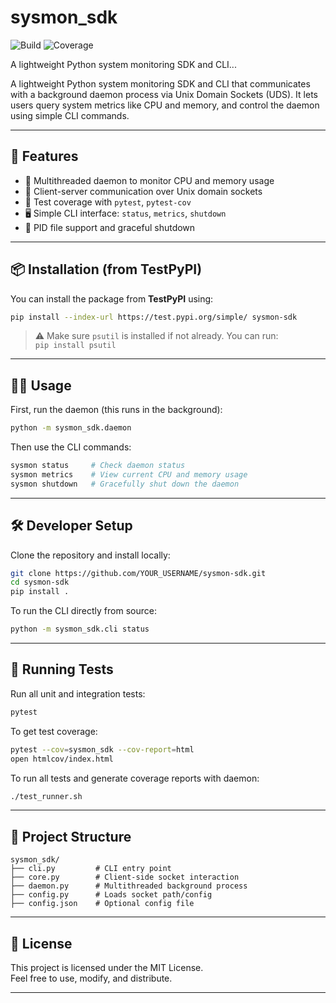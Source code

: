 # sysmon_sdk

![Build](https://github.com/gupta55760/sysmon-sdk/actions/workflows/python-tests.yml/badge.svg)
![Coverage](coverage.svg)

A lightweight Python system monitoring SDK and CLI...


A lightweight Python system monitoring SDK and CLI that communicates with a background daemon process via Unix Domain Sockets (UDS). It lets users query system metrics like CPU and memory, and control the daemon using simple CLI commands.

---

## 🚀 Features

- 🔧 Multithreaded daemon to monitor CPU and memory usage
- 📡 Client-server communication over Unix domain sockets
- 🧪 Test coverage with `pytest`, `pytest-cov`
- 🖥 Simple CLI interface: `status`, `metrics`, `shutdown`
- 🔐 PID file support and graceful shutdown

---

## 📦 Installation (from TestPyPI)

You can install the package from **TestPyPI** using:

```bash
pip install --index-url https://test.pypi.org/simple/ sysmon-sdk
```

> ⚠️ Make sure `psutil` is installed if not already. You can run:  
> `pip install psutil`

---

## 🧑‍💻 Usage

First, run the daemon (this runs in the background):

```bash
python -m sysmon_sdk.daemon
```

Then use the CLI commands:

```bash
sysmon status     # Check daemon status
sysmon metrics    # View current CPU and memory usage
sysmon shutdown   # Gracefully shut down the daemon
```

---

## 🛠 Developer Setup

Clone the repository and install locally:

```bash
git clone https://github.com/YOUR_USERNAME/sysmon-sdk.git
cd sysmon-sdk
pip install .
```

To run the CLI directly from source:

```bash
python -m sysmon_sdk.cli status
```

---

## 🧪 Running Tests

Run all unit and integration tests:

```bash
pytest
```

To get test coverage:

```bash
pytest --cov=sysmon_sdk --cov-report=html
open htmlcov/index.html
```

To run all tests and generate coverage reports with daemon:

```bash
./test_runner.sh
```

---

## 📁 Project Structure

```
sysmon_sdk/
├── cli.py         # CLI entry point
├── core.py        # Client-side socket interaction
├── daemon.py      # Multithreaded background process
├── config.py      # Loads socket path/config
├── config.json    # Optional config file
```

---

## 📜 License

This project is licensed under the MIT License.  
Feel free to use, modify, and distribute.

---
